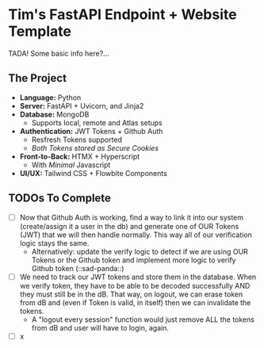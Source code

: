 # Tim's FastAPI Endpoint + Website Template

TADA! Some basic info here?...

## The Project

- **Language:** Python
- **Server:** FastAPI + Uvicorn, and Jinja2
- **Database:** MongoDB
  - Supports local, remote and Atlas setups
- **Authentication:** JWT Tokens + Github Auth
  - Resfresh Tokens supported
  - _Both Tokens stored as Secure Cookies_
- **Front-to-Back:** HTMX + Hyperscript
  - With _Minimal_ Javascript
- **UI/UX:** Tailwind CSS + Flowbite Components

## TODOs To Complete

- [ ] Now that Github Auth is working, find a way to link it into our system (create/assign it a user in the db) and generate one of OUR Tokens (JWT) that we will then handle normally. This way all of our verification logic stays the same.
  - Alternatively: update the verify logic to detect if we are using OUR Tokens or the Github token and implement more logic to verify Github token (::sad-panda::)
- [ ] We need to track our JWT tokens and store them in the database. When we verify token, they have to be able to be decoded successfully AND they must still be in the dB. That way, on logout, we can erase token from dB and (even if Token is valid, in itself) then we can invalidate the tokens.
  - A "logout every session" function would just remove ALL the tokens from dB and user will have to login, again.
- [ ] x
